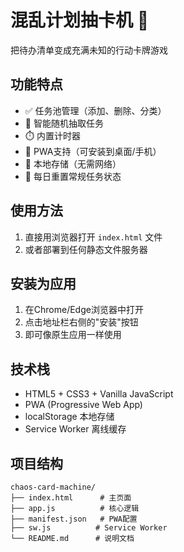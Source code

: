 # 混乱计划抽卡机 🎴

把待办清单变成充满未知的行动卡牌游戏

## 功能特点

- ✅ 任务池管理（添加、删除、分类）
- 🎲 智能随机抽取任务
- ⏱️ 内置计时器
- 📱 PWA支持（可安装到桌面/手机）
- 💾 本地存储（无需网络）
- 🔄 每日重置常规任务状态

## 使用方法

1. 直接用浏览器打开 `index.html` 文件
2. 或者部署到任何静态文件服务器

## 安装为应用

1. 在Chrome/Edge浏览器中打开
2. 点击地址栏右侧的"安装"按钮
3. 即可像原生应用一样使用

## 技术栈

- HTML5 + CSS3 + Vanilla JavaScript
- PWA (Progressive Web App)
- localStorage 本地存储
- Service Worker 离线缓存

## 项目结构

```
chaos-card-machine/
├── index.html      # 主页面
├── app.js          # 核心逻辑
├── manifest.json   # PWA配置
├── sw.js          # Service Worker
└── README.md      # 说明文档
```